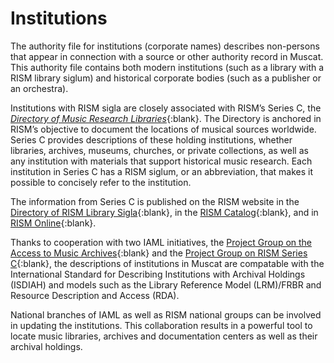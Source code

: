 # Institutions

The authority file for institutions (corporate names) describes non-persons that appear in connection with a source or other authority record in Muscat. This authority file contains both modern institutions (such as a library with a RISM library siglum) and historical corporate bodies (such as a publisher or an orchestra).

Institutions with RISM sigla are closely associated with RISM’s Series C, the [_Directory of Music Research Libraries_](https://rism.info/publications.html#series-c-directory-of-music-research-libraries){:blank}. The Directory is anchored in RISM’s objective to document the locations of musical sources worldwide. Series C provides descriptions of these holding institutions, whether libraries, archives, museums, churches, or private collections, as well as any institution with materials that support historical music research. Each institution in Series C has a RISM siglum, or an abbreviation, that makes it possible to concisely refer to the institution.

The information from Series C is published on the RISM website in the [Directory of RISM Library Sigla](https://rism.info/community/sigla.html){:blank}, in the [RISM Catalog](https://opac.rism.info/){:blank}, and in [RISM Online](https://rism.online/?mode=institutions){:blank}.

Thanks to cooperation with two IAML initiatives, the [Project Group on the Access to Music Archives](https://www.iaml.info/project-group-access-music-archives){:blank} and the [Project Group on RISM Series C](https://www.iaml.info/project-group-rism-series-c){:blank}, the descriptions of institutions in Muscat are compatable with the International Standard for Describing Institutions with Archival Holdings (ISDIAH) and models such as the Library Reference Model (LRM)/FRBR and Resource Description and Access (RDA).

National branches of IAML as well as RISM national groups can be involved in updating the institutions. This collaboration results in a powerful tool to locate music libraries, archives and documentation centers as well as their archival holdings.
